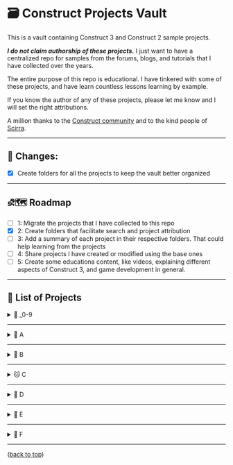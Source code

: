 <a id="readme-top"></a>

# 🗃️ Construct Projects Vault

This is a vault containing Construct 3 and Construct 2 sample projects.

***I do not claim authorship of these projects.***  I just want to have a centralized repo for  samples from the forums, blogs, and tutorials that I have collected over the years.

The entire purpose of this repo is educational. I have tinkered with some of these projects, and have learn countless lessons learning by example.

If you know the author of any of these projects, please let me know and I will set the right attributions.

A million thanks to the [Construct community](https://www.construct.net/en/forum) and to the kind people of [Scirra](https://www.construct.net/en).

***

## 🔀 Changes:
- [x] Create folders for all the projects to keep the vault better organized

***

## ⛐🗺️ Roadmap

- [ ] 1: Migrate the projects that I have collected to this repo
- [x] 2: Create folders that facilitate search and project attribution
- [ ] 3: Add a summary of each project in their respective folders. That could help learning from the projects
- [ ] 4: Share projects I have created or modified using the base ones
- [ ] 5: Create some educationa content, like videos, explaining different aspects of Construct 3, and game development in general.

***

## 📝 List of Projects

<details>
<summary> 🔢 _0-9</summary>

- _Generate-Level-Map-Loop.c3p
- _Grenade-top-view-r379.c3p
- _Laser-Gun-r3682.c3p
- _Move-2-player-Rope-r4162.c3p
- _Rotate-Object-r3682.c3p
- _Spawn-Tower-Final.c3p
- _Warp-Hero-RPG-Sample.c3p
- _Weapon-Orbit-r397.c3p
- 2d3dcam (3).c3p
- 2d3dcam_Test (1).c3p
- 2d3dcam_Test.c3p
- 3D Shooter with mouse.c3p
- 3D Shooter without mouse.c3p
- 3d_box_and_wedge_collsion_response (1).c3p
- 3d_box_and_wedge_collsion_response.c3p
- 3d_card_flip.c3p
- 3dobjectwalking.c3p
- 8Direction_Gamepad.c3p
- 1999Carolina_SF.c3p

<p align="right">(<a href="#readme-top">back to top</a>)</p>
</details>

***

<details>
<summary>🍎 A</summary>

- arch_3dmesh.c3p
- arrayVariables.c3p
- ASCII_Art.c3p
- audio-worklets.c3p
- AutoFill_collisionMap.c3p

<p align="right">(<a href="#readme-top">back to top</a>)</p>
</details>

***

<details>
<summary>🏀 B</summary>

- Battle ship.c3p
- BendSprite.c3p
- bezier.c3p
- biters (1).c3p
- biters.c3p
- BitmapToTilemap.c3p
- BlockPuzzle2.c3p
- BitmapToTilemap v02.c3p
- boulderDash2.c3p
- BOX_switch_position.c3p

<p align="right">(<a href="#readme-top">back to top</a>)</p>
</details>

***

<details>
<summary>🐱 C</summary>

- Canvas_FloodFill.c3p
- Car lanes.c3p
- cardflip.c3p
- CardGame2PlayersC3.c3p
- carrace.c3p
- ceilingSlopes.c3p
- CentralRandomIsland.c3p
- chain_stiffness.c3p
- ChainLightning.c3p
- Color.c3p
- ColorOverlay2.c3p
- ColorPickerTextbox.c3p
- ContainersAndFamilies.c3p
- Copy of Dino Turret.c3p
- cube_roll.c3p
- CurvedWires.c3p
- CutImage_JigsawPuzzle.c3p
- cycle_through_family.c3p

<p align="right">(<a href="#readme-top">back to top</a>)</p>
</details>

***

<details>
<summary>🐶 D</summary>

- dead worlds without the chatgpt stuff.c3p
- dead worlds.c3p
- DISCO VOLADOR.c3p
- DrawPathAndMoveAlongIt (1).c3p
- DrawPathAndMoveAlongIt.c3p
- DungeonWallMarkers-Map Flooding.c3p

<p align="right">(<a href="#readme-top">back to top</a>)</p>
</details>

***

<details>
<summary>🐘 E</summary>

- Easy_EnemyChase_Example (1).c3p
- Easy_EnemyChase_Example.c3p
- ExpandingImageTrick.c3p
- external_lib_issue (1).c3p
- external_lib_issue.c3p

<p align="right">(<a href="#readme-top">back to top</a>)</p>
</details>

***

<details>
<summary>🌸 F</summary>

- family_order_byType.c3p
- fast-radial-progress-bar-demo.c3p
- FillTheBlankWord-Fill in the blank.c3p

<p align="right">(<a href="#readme-top">back to top</a>)</p>
</details>

***

<!--

<details>
<summary>😎 G</summary>

<p align="right">(<a href="#readme-top">back to top</a>)</p>
</details>

<details>
<summary>🏠 H</summary>

<p align="right">(<a href="#readme-top">back to top</a>)</p>
</details>

<details>
<summary>🍦 I</summary>

<p align="right">(<a href="#readme-top">back to top</a>)</p>
</details>

<details>
<summary>🐆 J</summary>

<p align="right">(<a href="#readme-top">back to top</a>)</p>
</details>

<details>
<summary>🪁 K</summary>

<p align="right">(<a href="#readme-top">back to top</a>)</p>
</details>

<details>
<summary>🦁 L</summary>

<p align="right">(<a href="#readme-top">back to top</a>)</p>
</details>

<details>
<summary>🐒 M</summary>

<p align="right">(<a href="#readme-top">back to top</a>)</p>
</details>

<details>
<summary>🪺 N</summary>

<p align="right">(<a href="#readme-top">back to top</a>)</p>
</details>

<details>
<summary>🍊 O</summary>

<p align="right">(<a href="#readme-top">back to top</a>)</p>
</details>

<details>
<summary>🐷 P</summary>

<p align="right">(<a href="#readme-top">back to top</a>)</p>
</details>

<details>
<summary>👸🏻 Q</summary>

<p align="right">(<a href="#readme-top">back to top</a>)</p>
</details>

<details>
<summary>🤖 R</summary>

<p align="right">(<a href="#readme-top">back to top</a>)</p>
</details>

<details>
<summary>☀️ S</summary>

<p align="right">(<a href="#readme-top">back to top</a>)</p>
</details>

<details>
<summary>🌳 T</summary>

<p align="right">(<a href="#readme-top">back to top</a>)</p>
</details>

<details>
<summary>☂️ U</summary>

<p align="right">(<a href="#readme-top">back to top</a>)</p>
</details>

<details>
<summary>🎻 V</summary>

<p align="right">(<a href="#readme-top">back to top</a>)</p>
</details>

<details>
<summary>⏱️ W</summary>

<p align="right">(<a href="#readme-top">back to top</a>)</p>
</details>

<details>
<summary>🩻 X</summary>

<p align="right">(<a href="#readme-top">back to top</a>)</p>
</details>

<details>
<summary>🧶 Y</summary>

<p align="right">(<a href="#readme-top">back to top</a>)</p>
</details>

<details>
<summary>🦓 Z</summary>

<p align="right">(<a href="#readme-top">back to top</a>)</p>
</details>
-->

<p align="left">(<a href="#readme-top">back to top</a>)</p>
